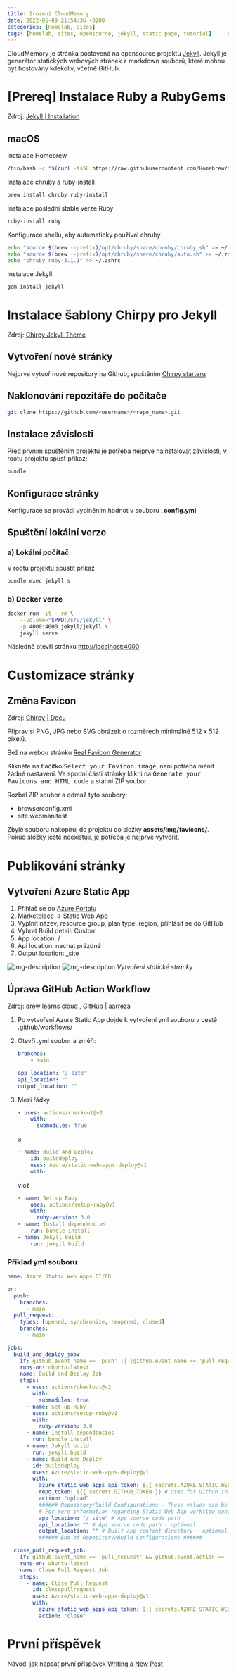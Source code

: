 ```yaml
---
title: Zrození CloudMemory
date: 2022-06-09 21:54:36 +0200
categories: [Homelab, Sites]
tags: [homelab, sites, opensource, jekyll, static page, tutorial]     # TAG names should always be lowercase
---
```


CloudMemory je stránka postavená na opensource projektu [Jekyll](https://jekyllrb.com/). Jekyll je generátor statických webových stránek z markdown souborů, které mohou být hostovány kdekoliv, včetně GitHub.

# [Prereq] Instalace Ruby a RubyGems
Zdroj: [Jekyll | Installation](https://jekyllrb.com/docs/installation/)

## macOS
Instalace Homebrew
```zsh
/bin/bash -c "$(curl -fsSL https://raw.githubusercontent.com/Homebrew/install/HEAD/install.sh)"
```

Instalace chruby a ruby-install
```zsh
brew install chruby ruby-install
```

Instalace poslední stable verze Ruby
```zsh
ruby-install ruby
```

Konfigurace shellu, aby automaticky používal chruby
```zsh
echo "source $(brew --prefix)/opt/chruby/share/chruby/chruby.sh" >> ~/.zshrc
echo "source $(brew --prefix)/opt/chruby/share/chruby/auto.sh" >> ~/.zshrc
echo "chruby ruby-3.1.1" >> ~/.zshrc
```

Instalace Jekyll
```zsh
gem install jekyll
```

# Instalace šablony Chirpy pro Jekyll
Zdroj: [Chirpy Jekyll Theme](https://github.com/cotes2020/jekyll-theme-chirpy)

## Vytvoření nové stránky
Nejprve vytvoř nové repository na Github, spuštěním [Chirpy starteru](https://github.com/cotes2020/chirpy-starter/generate)

## Naklonování repozitáře do počítače
```zsh
git clone https://github.com/<username>/<repo_name>.git
```

## Instalace závislosti
Před prvním spuštěním projektu je potřeba nejprve nainstalovat závislosti, v rootu projektu spusť příkaz:
```zsh
bundle
```

## Konfigurace stránky
Konfigurace se provádí vyplněním hodnot v souboru **_config.yml**

## Spuštění lokální verze
### a) Lokální počítač
V rootu projektu spustit příkaz
```zsh
bundle exec jekyll s
```

### b) Docker verze
```zsh
docker run -it --rm \
    --volume="$PWD:/srv/jekyll" \
    -p 4000:4000 jekyll/jekyll \
    jekyll serve
```
Následně otevři stránku [http://localhost:4000](http://localhost:4000)


# Customizace stránky
## Změna Favicon
Zdroj: [Chirpy | Docu](https://chirpy.cotes.page/posts/customize-the-favicon/)

Připrav si PNG, JPG nebo SVG obrázek o rozměrech minimálně 512 x 512 pixelů. 

Bež na webou stránku [Real Favicon Generator](https://realfavicongenerator.net/)

Klikněte na tlačítko <kbd>Select your Favicon image</kbd>, není potřeba měnit žádné nastavení. Ve spodní části stránky klikni na <kbd>Generate your Favicons and HTML code</kbd> a stáhni ZIP soubor.

Rozbal ZIP soubor a odmaž tyto soubory:
* browserconfig.xml
* site.webmanifest

Zbylé souboru nakopíruj do projektu do složky **assets/img/favicons/**. Pokud složky ještě neexistují, je potřeba je nejprve vytvořit.

# Publikování stránky
## Vytvoření Azure Static App

1. Přihlaš se do [Azure Portalu](https://portal.azure.com)
2. Marketplace -> Static Web App
3. Vyplnit název, resource group, plan type, region, přihlásit se do GitHub
4. Vybrat Build detail: Custom
5. App location: /
6. Api location: nechat prázdné
7. Output location: _site

![img-description](/assets/img/zrozeni-cloudmemory-1.jpg)
![img-description](/assets/img/zrozeni-cloudmemory-2.jpg)
_Vytvoření statické stránky_

## Úprava GitHub Action Workflow
Zdroj:
[drew learns cloud](https://www.drewlearnscloud.blog/jekyll)
, [GitHub | aarreza](https://github.com/aarreza/drewlearnscloudblog/blob/master/.github/workflows/azure-static-web-apps-proud-forest-0b3b9590f.yml)
1. Po vytvoření Azure Static App dojde k vytvoření yml souboru v cestě .github/workflows/
2. Otevři .yml soubor a změň:
    ```yml
    branches:
        - main
    ```

    ```yml
    app_location: "/_site"
    api_location: ""
    output_location: ""
    ```
3. Mezi řádky 
    ```yml
    - uses: actions/checkout@v2
        with:
          submodules: true
    ```
    
    a
    
    ```yml
    - name: Build And Deploy
        id: builddeploy
        uses: Azure/static-web-apps-deploy@v1
        with:
    ```

    vlož
    ```yml
    - name: Set up Ruby
        uses: actions/setup-ruby@v1
        with:
          ruby-version: 3.0
    - name: Install dependencies
        run: bundle install
    - name: Jekyll build
        run: jekyll build
    ```

### Příklad yml souboru
```yml
name: Azure Static Web Apps CI/CD

on:
  push:
    branches:
      - main
  pull_request:
    types: [opened, synchronize, reopened, closed]
    branches:
      - main

jobs:
  build_and_deploy_job:
    if: github.event_name == 'push' || (github.event_name == 'pull_request' && github.event.action != 'closed')
    runs-on: ubuntu-latest
    name: Build and Deploy Job
    steps:
      - uses: actions/checkout@v2
        with:
          submodules: true
      - name: Set up Ruby
        uses: actions/setup-ruby@v1
        with:
          ruby-version: 3.0
      - name: Install dependencies
        run: bundle install
      - name: Jekyll build
        run: jekyll build
      - name: Build And Deploy
        id: builddeploy
        uses: Azure/static-web-apps-deploy@v1
        with:
          azure_static_web_apps_api_token: ${{ secrets.AZURE_STATIC_WEB_APPS_API_TOKEN_LEMON_FOREST_065C33903 }}
          repo_token: ${{ secrets.GITHUB_TOKEN }} # Used for Github integrations (i.e. PR comments)
          action: "upload"
          ###### Repository/Build Configurations - These values can be configured to match your app requirements. ######
          # For more information regarding Static Web App workflow configurations, please visit: https://aka.ms/swaworkflowconfig
          app_location: "/_site" # App source code path
          api_location: "" # Api source code path - optional
          output_location: "" # Built app content directory - optional
          ###### End of Repository/Build Configurations ######

  close_pull_request_job:
    if: github.event_name == 'pull_request' && github.event.action == 'closed'
    runs-on: ubuntu-latest
    name: Close Pull Request Job
    steps:
      - name: Close Pull Request
        id: closepullrequest
        uses: Azure/static-web-apps-deploy@v1
        with:
          azure_static_web_apps_api_token: ${{ secrets.AZURE_STATIC_WEB_APPS_API_TOKEN_LEMON_FOREST_065C33903 }}
          action: "close"
```

# První příspěvek
Návod, jak napsat první příspěvek [Writing a New Post](https://chirpy.cotes.page/posts/write-a-new-post/)

# 